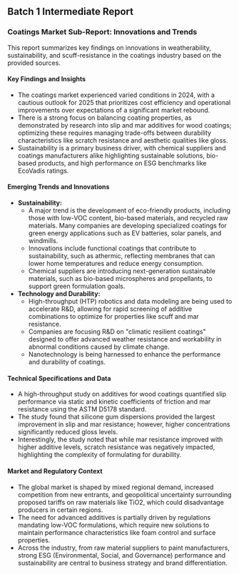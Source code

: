 ## Batch 1 Intermediate Report

### Coatings Market Sub-Report: Innovations and Trends

This report summarizes key findings on innovations in weatherability, sustainability, and scuff-resistance in the coatings industry based on the provided sources.

#### Key Findings and Insights
*   The coatings market experienced varied conditions in 2024, with a cautious outlook for 2025 that prioritizes cost efficiency and operational improvements over expectations of a significant market rebound.
*   There is a strong focus on balancing coating properties, as demonstrated by research into slip and mar additives for wood coatings; optimizing these requires managing trade-offs between durability characteristics like scratch resistance and aesthetic qualities like gloss.
*   Sustainability is a primary business driver, with chemical suppliers and coatings manufacturers alike highlighting sustainable solutions, bio-based products, and high performance on ESG benchmarks like EcoVadis ratings.

#### Emerging Trends and Innovations
*   **Sustainability:**
    *   A major trend is the development of eco-friendly products, including those with low-VOC content, bio-based materials, and recycled raw materials. Many companies are developing specialized coatings for green energy applications such as EV batteries, solar panels, and windmills.
    *   Innovations include functional coatings that contribute to sustainability, such as athermic, reflecting membranes that can lower home temperatures and reduce energy consumption.
    *   Chemical suppliers are introducing next-generation sustainable materials, such as bio-based microspheres and propellants, to support green formulation goals.
*   **Technology and Durability:**
    *   High-throughput (HTP) robotics and data modeling are being used to accelerate R&D, allowing for rapid screening of additive combinations to optimize for properties like scuff and mar resistance.
    *   Companies are focusing R&D on "climatic resilient coatings" designed to offer advanced weather resistance and workability in abnormal conditions caused by climate change.
    *   Nanotechnology is being harnessed to enhance the performance and durability of coatings.

#### Technical Specifications and Data
*   A high-throughput study on additives for wood coatings quantified slip performance via static and kinetic coefficients of friction and mar resistance using the ASTM D5178 standard.
*   The study found that silicone gum dispersions provided the largest improvement in slip and mar resistance; however, higher concentrations significantly reduced gloss levels.
*   Interestingly, the study noted that while mar resistance improved with higher additive levels, scratch resistance was negatively impacted, highlighting the complexity of formulating for durability.

#### Market and Regulatory Context
*   The global market is shaped by mixed regional demand, increased competition from new entrants, and geopolitical uncertainty surrounding proposed tariffs on raw materials like TiO2, which could disadvantage producers in certain regions.
*   The need for advanced additives is partially driven by regulations mandating low-VOC formulations, which require new solutions to maintain performance characteristics like foam control and surface properties.
*   Across the industry, from raw material suppliers to paint manufacturers, strong ESG (Environmental, Social, and Governance) performance and sustainability are central to business strategy and brand differentiation.